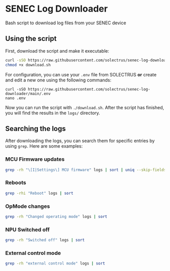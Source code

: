 # SENEC Log Downloader

Bash script to download log files from your SENEC device

## Using the script

First, download the script and make it executable:

```bash
curl -sSO https://raw.githubusercontent.com/solectrus/senec-log-downloader/main/download.sh
chmod +x download.sh
```

For configuration, you can use your `.env` file from SOLECTRUS **or** create and edit a new one using the following commands:

```
curl -sSO https://raw.githubusercontent.com/solectrus/senec-log-downloader/main/.env
nano .env
```

Now you can run the script with `./download.sh`. After the script has finished, you will find the results in the `logs/` directory.

## Searching the logs

After downloading the logs, you can search them for specific entries by using `grep`. Here are some examples:

### MCU Firmware updates

```bash
grep -rh "\[I|Settings\] MCU firmware" logs | sort | uniq --skip-fields=2
```

### Reboots

```bash
grep -rhi "Reboot" logs | sort
```

### OpMode changes

```bash
grep -rh "Changed operating mode" logs | sort
```

### NPU Switched off

```bash
grep -rh "Switched off" logs | sort
```

### External control mode

```bash
grep -rh "external control mode" logs | sort
```
